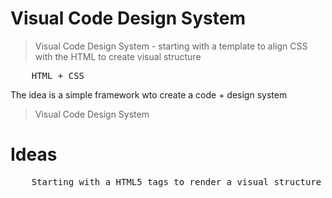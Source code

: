 # Visual Code Design System

> Visual Code Design System - starting with a template to align CSS with the HTML to create visual structure

<pre>
	HTML + CSS
</pre>

The idea is a simple framework wto create a code + design system

> Visual Code Design System

# Ideas

<pre>
	Starting with a HTML5 tags to render a visual structure
</pre>